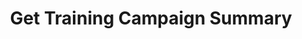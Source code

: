 ---
title: Get Training Campaign Summary
excerpt: Get the basic summary stats for a training campaign.
api:
  file: spec.json
  operationId: get_trainingcampaigns-trainingcampaignid
hidden: false
---